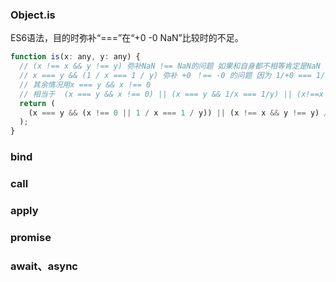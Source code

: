 ### Object.is

ES6语法，目的时弥补“===”在“+0 -0 NaN”比较时的不足。

```javascript
function is(x: any, y: any) {
  // (x !== x && y !== y) 弥补NaN !== NaN的问题 如果和自身都不相等肯定是NaN
  // x === y && (1 / x === 1 / y) 弥补 +0 ！== -0 的问题 因为 1/+0 === 1/-0 是false
  // 其余情况用x === y && x !== 0
  // 相当于  (x === y && x !== 0) || (x === y && 1/x === 1/y) || (x!==x && y!=== y)
  return (
    (x === y && (x !== 0 || 1 / x === 1 / y)) || (x !== x && y !== y) // eslint-disable-line no-self-compare
  );
}
```

### bind

### call

### apply

### promise

### await、async